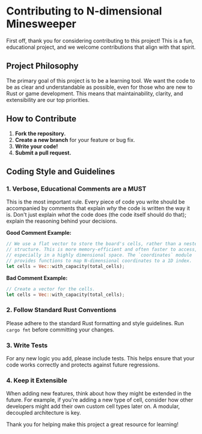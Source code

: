 # Contributing to N-dimensional Minesweeper

First off, thank you for considering contributing to this project! This is a fun, educational project, and we welcome contributions that align with that spirit.

## Project Philosophy

The primary goal of this project is to be a learning tool. We want the code to be as clear and understandable as possible, even for those who are new to Rust or game development. This means that maintainability, clarity, and extensibility are our top priorities.

## How to Contribute

1.  **Fork the repository.**
2.  **Create a new branch** for your feature or bug fix.
3.  **Write your code!**
4.  **Submit a pull request.**

## Coding Style and Guidelines

### 1. Verbose, Educational Comments are a MUST

This is the most important rule. Every piece of code you write should be accompanied by comments that explain *why* the code is written the way it is. Don't just explain *what* the code does (the code itself should do that); explain the reasoning behind your decisions.

**Good Comment Example:**

```rust
// We use a flat vector to store the board's cells, rather than a nested
// structure. This is more memory-efficient and often faster to access,
// especially in a highly dimensional space. The `coordinates` module
// provides functions to map N-dimensional coordinates to a 1D index.
let cells = Vec::with_capacity(total_cells);
```

**Bad Comment Example:**

```rust
// Create a vector for the cells.
let cells = Vec::with_capacity(total_cells);
```

### 2. Follow Standard Rust Conventions

Please adhere to the standard Rust formatting and style guidelines. Run `cargo fmt` before committing your changes.

### 3. Write Tests

For any new logic you add, please include tests. This helps ensure that your code works correctly and protects against future regressions.

### 4. Keep it Extensible

When adding new features, think about how they might be extended in the future. For example, if you're adding a new type of cell, consider how other developers might add their own custom cell types later on. A modular, decoupled architecture is key.

Thank you for helping make this project a great resource for learning!
